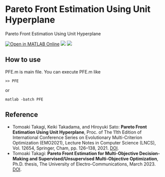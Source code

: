 # Pareto Front Estimation Using Unit Hyperplane
Pareto Front Estimation Using Unit Hyperplane

[![Open in MATLAB Online](https://www.mathworks.com/images/responsive/global/open-in-matlab-online.svg)](https://matlab.mathworks.com/open/github/v1?repo=tomtkg/Pareto-Front-Estimation)
![](https://img.shields.io/github/languages/code-size/tomtkg/Pareto-Front-Estimation)
![](https://img.shields.io/github/last-commit/tomtkg/Pareto-Front-Estimation)


## How to use
PFE.m is main file. You can execute PFE.m like
```
>> PFE
```
or
```
matlab -batch PFE
```

## Reference
* Tomoaki Takagi, Keiki Takadama, and Hiroyuki Sato: **Pareto Front Estimation Using Unit Hyperplane**, Proc. of The 11th Edition of International Conference Series on Evolutionary Multi-Criterion Optimization (EMO2021), Lecture Notes in Computer Science (LNCS), Vol. 12654, Springer, Cham, pp. 126–138, 2021. [DOI](https://doi.org/10.1007/978-3-030-72062-9_11).
* Tomoaki Takagi: **Pareto Front Estimation for Multi-Objective Decision-Making and Supervised/Unsupervised Multi-Objective Optimization**, Ph.D. thesis, The University of Electro-Communications, March 2023. [DOI](http://doi.org/10.18952/00010335).
